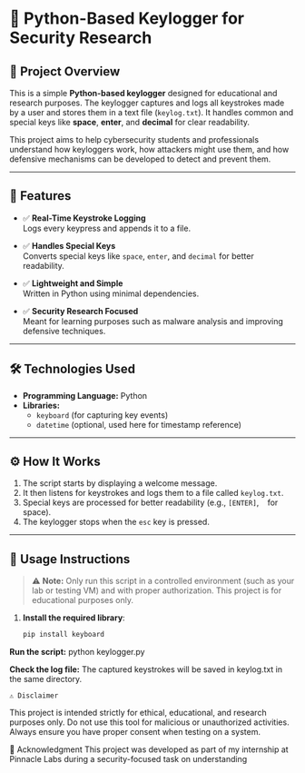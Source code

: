 # 🔐 Python-Based Keylogger for Security Research

## 📌 Project Overview
This is a simple **Python-based keylogger** designed for educational and research purposes. The keylogger captures and logs all keystrokes made by a user and stores them in a text file (`keylog.txt`). It handles common and special keys like **space**, **enter**, and **decimal** for clear readability.

This project aims to help cybersecurity students and professionals understand how keyloggers work, how attackers might use them, and how defensive mechanisms can be developed to detect and prevent them.

---

## 🎯 Features
- ✅ **Real-Time Keystroke Logging**  
  Logs every keypress and appends it to a file.

- ✅ **Handles Special Keys**  
  Converts special keys like `space`, `enter`, and `decimal` for better readability.

- ✅ **Lightweight and Simple**  
  Written in Python using minimal dependencies.

- ✅ **Security Research Focused**  
  Meant for learning purposes such as malware analysis and improving defensive techniques.

---

## 🛠️ Technologies Used
- **Programming Language:** Python  
- **Libraries:** 
  - `keyboard` (for capturing key events)
  - `datetime` (optional, used here for timestamp reference)

---

## ⚙️ How It Works
1. The script starts by displaying a welcome message.
2. It then listens for keystrokes and logs them to a file called `keylog.txt`.
3. Special keys are processed for better readability (e.g., `[ENTER]`, ` ` for space).
4. The keylogger stops when the `esc` key is pressed.

---

## 🚀 Usage Instructions
> ⚠️ **Note:** Only run this script in a controlled environment (such as your lab or testing VM) and with proper authorization. This project is for educational purposes only.

1. **Install the required library**:
   ```bash
   pip install keyboard

**Run the script:**
    python keylogger.py

**Check the log file:**
    The captured keystrokes will be saved in keylog.txt in the same directory.

    ⚠️ Disclaimer
This project is intended strictly for ethical, educational, and research purposes only.
Do not use this tool for malicious or unauthorized activities. Always ensure you have proper consent when testing on a system.

🙌 Acknowledgment
This project was developed as part of my internship at Pinnacle Labs during a security-focused task on understanding 
